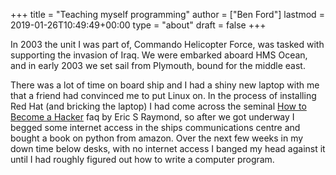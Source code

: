 +++
title = "Teaching myself programming"
author = ["Ben Ford"]
lastmod = 2019-01-26T10:49:49+00:00
type = "about"
draft = false
+++

In 2003 the unit I was part of, Commando Helicopter Force, was tasked with
supporting the invasion of Iraq. We were embarked aboard HMS Ocean, and in early
2003 we set sail from Plymouth, bound for the middle east.

There was a lot of time on board ship and I had a shiny new laptop with me that
a friend had convinced me to put Linux on. In the process of installing Red Hat
(and bricking the laptop) I had come across the seminal [How to Become a Hacker](http://www.catb.org/esr/faqs/hacker-howto.html)
faq by Eric S Raymond, so after we got underway I begged some internet access in
the ships communications centre and bought a book on python from amazon. Over
the next few weeks in my down time below desks, with no internet access I banged
my head against it until I had roughly figured out how to write a computer
program.
